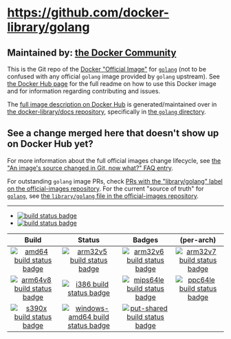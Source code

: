 # https://github.com/docker-library/golang

## Maintained by: [the Docker Community](https://github.com/docker-library/golang)

This is the Git repo of the [Docker "Official Image"](https://github.com/docker-library/official-images#what-are-official-images) for [`golang`](https://hub.docker.com/_/golang/) (not to be confused with any official `golang` image provided by `golang` upstream). See [the Docker Hub page](https://hub.docker.com/_/golang/) for the full readme on how to use this Docker image and for information regarding contributing and issues.

The [full image description on Docker Hub](https://hub.docker.com/_/golang/) is generated/maintained over in [the docker-library/docs repository](https://github.com/docker-library/docs), specifically in [the `golang` directory](https://github.com/docker-library/docs/tree/master/golang).

## See a change merged here that doesn't show up on Docker Hub yet?

For more information about the full official images change lifecycle, see [the "An image's source changed in Git, now what?" FAQ entry](https://github.com/docker-library/faq#an-images-source-changed-in-git-now-what).

For outstanding `golang` image PRs, check [PRs with the "library/golang" label on the official-images repository](https://github.com/docker-library/official-images/labels/library%2Fgolang). For the current "source of truth" for [`golang`](https://hub.docker.com/_/golang/), see [the `library/golang` file in the official-images repository](https://github.com/docker-library/official-images/blob/master/library/golang).

---

-	[![build status badge](https://img.shields.io/github/workflow/status/docker-library/golang/GitHub%20CI/master?label=GitHub%20CI)](https://github.com/docker-library/golang/actions?query=workflow%3A%22GitHub+CI%22+branch%3Amaster)
-	[![build status badge](https://img.shields.io/jenkins/s/https/doi-janky.infosiftr.net/job/update.sh/job/golang.svg?label=Automated%20update.sh)](https://doi-janky.infosiftr.net/job/update.sh/job/golang/)

| Build | Status | Badges | (per-arch) |
|:-:|:-:|:-:|:-:|
| [![amd64 build status badge](https://img.shields.io/jenkins/s/https/doi-janky.infosiftr.net/job/multiarch/job/amd64/job/golang.svg?label=amd64)](https://doi-janky.infosiftr.net/job/multiarch/job/amd64/job/golang/) | [![arm32v5 build status badge](https://img.shields.io/jenkins/s/https/doi-janky.infosiftr.net/job/multiarch/job/arm32v5/job/golang.svg?label=arm32v5)](https://doi-janky.infosiftr.net/job/multiarch/job/arm32v5/job/golang/) | [![arm32v6 build status badge](https://img.shields.io/jenkins/s/https/doi-janky.infosiftr.net/job/multiarch/job/arm32v6/job/golang.svg?label=arm32v6)](https://doi-janky.infosiftr.net/job/multiarch/job/arm32v6/job/golang/) | [![arm32v7 build status badge](https://img.shields.io/jenkins/s/https/doi-janky.infosiftr.net/job/multiarch/job/arm32v7/job/golang.svg?label=arm32v7)](https://doi-janky.infosiftr.net/job/multiarch/job/arm32v7/job/golang/) |
| [![arm64v8 build status badge](https://img.shields.io/jenkins/s/https/doi-janky.infosiftr.net/job/multiarch/job/arm64v8/job/golang.svg?label=arm64v8)](https://doi-janky.infosiftr.net/job/multiarch/job/arm64v8/job/golang/) | [![i386 build status badge](https://img.shields.io/jenkins/s/https/doi-janky.infosiftr.net/job/multiarch/job/i386/job/golang.svg?label=i386)](https://doi-janky.infosiftr.net/job/multiarch/job/i386/job/golang/) | [![mips64le build status badge](https://img.shields.io/jenkins/s/https/doi-janky.infosiftr.net/job/multiarch/job/mips64le/job/golang.svg?label=mips64le)](https://doi-janky.infosiftr.net/job/multiarch/job/mips64le/job/golang/) | [![ppc64le build status badge](https://img.shields.io/jenkins/s/https/doi-janky.infosiftr.net/job/multiarch/job/ppc64le/job/golang.svg?label=ppc64le)](https://doi-janky.infosiftr.net/job/multiarch/job/ppc64le/job/golang/) |
| [![s390x build status badge](https://img.shields.io/jenkins/s/https/doi-janky.infosiftr.net/job/multiarch/job/s390x/job/golang.svg?label=s390x)](https://doi-janky.infosiftr.net/job/multiarch/job/s390x/job/golang/) | [![windows-amd64 build status badge](https://img.shields.io/jenkins/s/https/doi-janky.infosiftr.net/job/multiarch/job/windows-amd64/job/golang.svg?label=windows-amd64)](https://doi-janky.infosiftr.net/job/multiarch/job/windows-amd64/job/golang/) | [![put-shared build status badge](https://img.shields.io/jenkins/s/https/doi-janky.infosiftr.net/job/put-shared/job/light/job/golang.svg?label=put-shared)](https://doi-janky.infosiftr.net/job/put-shared/job/light/job/golang/) |

<!-- THIS FILE IS GENERATED BY https://github.com/docker-library/docs/blob/master/generate-repo-stub-readme.sh -->
